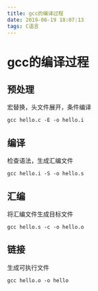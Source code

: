 ```yaml
---
title: gcc的编译过程
date: 2019-06-19 18:07:13
tags: C语言
---
```

# gcc的编译过程
## 预处理
宏替换，头文件展开，条件编译
```
gcc hello.c -E -o hello.i
```
## 编译
检查语法，生成汇编文件
```
gcc hello.i -S -o hello.s
```
## 汇编
将汇编文件生成目标文件
```
gcc hello.s -c -o hello.o
```
## 链接
生成可执行文件
```
gcc hello.o -o hello
```
